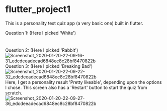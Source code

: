 # flutter_project1

This is a personality test quiz app (a very basic one) built in flutter.

Question 1: (Here I picked 'White')

<img src = "![Screenshot_2020-01-20-22-09-05-36_edcdeeadecad6848ec8c28bf8470822b](https://user-images.githubusercontent.com/42321401/72743783-53018180-3bd2-11ea-8ca4-fb90b57ede3e.png)" width = 10 height = 10>

Question 2: (Here I picked 'Rabbit')
![Screenshot_2020-01-20-22-09-16-31_edcdeeadecad6848ec8c28bf8470822b](https://user-images.githubusercontent.com/42321401/72743911-8fcd7880-3bd2-11ea-8d36-6f01fd78c515.png)
Question 3: (Here I picked 'Breaking Bad')
![Screenshot_2020-01-20-22-09-22-32_edcdeeadecad6848ec8c28bf8470822b](https://user-images.githubusercontent.com/42321401/72743927-9b20a400-3bd2-11ea-84eb-16efdd739422.png)
Here, I get a personality result 'Pretty likeable', depending upon the options I chose. 
This screen also has a 'Restart' button to start the quiz from scratch.
![Screenshot_2020-01-20-22-09-27-36_edcdeeadecad6848ec8c28bf8470822b](https://user-images.githubusercontent.com/42321401/72744134-04081c00-3bd3-11ea-8386-0a3965dde602.png)
